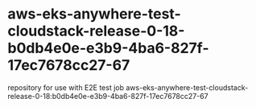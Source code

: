 # aws-eks-anywhere-test-cloudstack-release-0-18-b0db4e0e-e3b9-4ba6-827f-17ec7678cc27-67
repository for use with E2E test job aws-eks-anywhere-test-cloudstack-release-0-18:b0db4e0e-e3b9-4ba6-827f-17ec7678cc27-67
